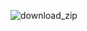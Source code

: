 ![download_zip](https://github.com/AdrianZawadzkiDDay/ZIP-PDF-Download/assets/45298383/2ca122d8-ab76-43cb-ae3e-fd9a336eb14a)
